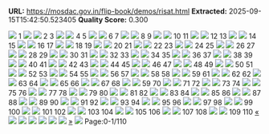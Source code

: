 # 

**URL:** https://mosdac.gov.in/flip-book/demos/risat.html
**Extracted:** 2025-09-15T15:42:50.523405
**Quality Score:** 0.300

![](https://mosdac.gov.in/flip-book/demos/final-risat/thumb/Final%20Risat%20-1%20PDF_0001.jpg)
1
![](https://mosdac.gov.in/flip-book/demos/final-risat/thumb/Final%20Risat%20-1%20PDF_0002.jpg) ![](https://mosdac.gov.in/flip-book/demos/final-risat/thumb/Final%20Risat%20-1%20PDF_0003.jpg)
2 3
![](https://mosdac.gov.in/flip-book/demos/final-risat/thumb/Final%20Risat%20-1%20PDF_0004.jpg) ![](https://mosdac.gov.in/flip-book/demos/final-risat/thumb/Final%20Risat%20-1%20PDF_0005.jpg)
4 5
![](https://mosdac.gov.in/flip-book/demos/final-risat/thumb/Final%20Risat%20-1%20PDF_0006.jpg) ![](https://mosdac.gov.in/flip-book/demos/final-risat/thumb/Final%20Risat%20-1%20PDF_0007.jpg)
6 7
![](https://mosdac.gov.in/flip-book/demos/final-risat/thumb/Final%20Risat%20-1%20PDF_0008.jpg) ![](https://mosdac.gov.in/flip-book/demos/final-risat/thumb/Final%20Risat%20-1%20PDF_0009.jpg)
8 9
![](https://mosdac.gov.in/flip-book/demos/final-risat/thumb/Final%20Risat%20-1%20PDF_0010.jpg) ![](https://mosdac.gov.in/flip-book/demos/final-risat/thumb/Final%20Risat%20-1%20PDF_0011.jpg)
10 11
![](https://mosdac.gov.in/flip-book/demos/final-risat/thumb/Final%20Risat%20-1%20PDF_0012.jpg) ![](https://mosdac.gov.in/flip-book/demos/final-risat/thumb/Final%20Risat%20-1%20PDF_0013.jpg)
12 13
![](https://mosdac.gov.in/flip-book/demos/final-risat/thumb/Final%20Risat%20-1%20PDF_0014.jpg) ![](https://mosdac.gov.in/flip-book/demos/final-risat/thumb/Final%20Risat%20-1%20PDF_0015.jpg)
14 15
![](https://mosdac.gov.in/flip-book/demos/final-risat/thumb/Final%20Risat%20-1%20PDF_0016.jpg) ![](https://mosdac.gov.in/flip-book/demos/final-risat/thumb/Final%20Risat%20-1%20PDF_0017.jpg)
16 17
![](https://mosdac.gov.in/flip-book/demos/final-risat/thumb/Final%20Risat%20-1%20PDF_0018.jpg) ![](https://mosdac.gov.in/flip-book/demos/final-risat/thumb/Final%20Risat%20-1%20PDF_0019.jpg)
18 19
![](https://mosdac.gov.in/flip-book/demos/final-risat/thumb/Final%20Risat%20-1%20PDF_0020.jpg) ![](https://mosdac.gov.in/flip-book/demos/final-risat/thumb/Final%20Risat%20-1%20PDF_0021.jpg)
20 21
![](https://mosdac.gov.in/flip-book/demos/final-risat/thumb/Final%20Risat%20-1%20PDF_0022.jpg) ![](https://mosdac.gov.in/flip-book/demos/final-risat/thumb/Final%20Risat%20-1%20PDF_0023.jpg)
22 23
![](https://mosdac.gov.in/flip-book/demos/final-risat/thumb/Final%20Risat%20-1%20PDF_0024.jpg) ![](https://mosdac.gov.in/flip-book/demos/final-risat/thumb/Final%20Risat%20-1%20PDF_0025.jpg)
24 25
![](https://mosdac.gov.in/flip-book/demos/final-risat/thumb/Final%20Risat%20-1%20PDF_0026.jpg) ![](https://mosdac.gov.in/flip-book/demos/final-risat/thumb/Final%20Risat%20-1%20PDF_0027.jpg)
26 27
![](https://mosdac.gov.in/flip-book/demos/final-risat/thumb/Final%20Risat%20-1%20PDF_0028.jpg) ![](https://mosdac.gov.in/flip-book/demos/final-risat/thumb/Final%20Risat%20-1%20PDF_0029.jpg)
28 29
![](https://mosdac.gov.in/flip-book/demos/final-risat/thumb/Final%20Risat%20-1%20PDF_0030.jpg) ![](https://mosdac.gov.in/flip-book/demos/final-risat/thumb/Final%20Risat%20-1%20PDF_0031.jpg)
30 31
![](https://mosdac.gov.in/flip-book/demos/final-risat/thumb/Final%20Risat%20-1%20PDF_0032.jpg) ![](https://mosdac.gov.in/flip-book/demos/final-risat/thumb/Final%20Risat%20-1%20PDF_0033.jpg)
32 33
![](https://mosdac.gov.in/flip-book/demos/final-risat/thumb/Final%20Risat%20-1%20PDF_0034.jpg) ![](https://mosdac.gov.in/flip-book/demos/final-risat/thumb/Final%20Risat%20-1%20PDF_0035.jpg)
34 35
![](https://mosdac.gov.in/flip-book/demos/final-risat/thumb/Final%20Risat%20-1%20PDF_0036.jpg) ![](https://mosdac.gov.in/flip-book/demos/final-risat/thumb/Final%20Risat%20-1%20PDF_0037.jpg)
36 37
![](https://mosdac.gov.in/flip-book/demos/final-risat/thumb/Final%20Risat%20-1%20PDF_0038.jpg) ![](https://mosdac.gov.in/flip-book/demos/final-risat/thumb/Final%20Risat%20-1%20PDF_0039.jpg)
38 39
![](https://mosdac.gov.in/flip-book/demos/final-risat/thumb/Final%20Risat%20-1%20PDF_0040.jpg) ![](https://mosdac.gov.in/flip-book/demos/final-risat/thumb/Final%20Risat%20-1%20PDF_0041.jpg)
40 41
![](https://mosdac.gov.in/flip-book/demos/final-risat/thumb/Final%20Risat%20-1%20PDF_0042.jpg) ![](https://mosdac.gov.in/flip-book/demos/final-risat/thumb/Final%20Risat%20-1%20PDF_0043.jpg)
42 43
![](https://mosdac.gov.in/flip-book/demos/final-risat/thumb/Final%20Risat%20-1%20PDF_0044.jpg) ![](https://mosdac.gov.in/flip-book/demos/final-risat/thumb/Final%20Risat%20-1%20PDF_0045.jpg)
44 45
![](https://mosdac.gov.in/flip-book/demos/final-risat/thumb/Final%20Risat%20-1%20PDF_0046.jpg) ![](https://mosdac.gov.in/flip-book/demos/final-risat/thumb/Final%20Risat%20-1%20PDF_0047.jpg)
46 47
![](https://mosdac.gov.in/flip-book/demos/final-risat/thumb/Final%20Risat%20-1%20PDF_0048.jpg) ![](https://mosdac.gov.in/flip-book/demos/final-risat/thumb/Final%20Risat%20-1%20PDF_0049.jpg)
48 49
![](https://mosdac.gov.in/flip-book/demos/final-risat/thumb/Final%20Risat%20-1%20PDF_0050.jpg) ![](https://mosdac.gov.in/flip-book/demos/final-risat/thumb/Final%20Risat%20-1%20PDF_0051.jpg)
50 51
![](https://mosdac.gov.in/flip-book/demos/final-risat/thumb/Final%20Risat%20-1%20PDF_0052.jpg) ![](https://mosdac.gov.in/flip-book/demos/final-risat/thumb/Final%20Risat%20-1%20PDF_0053.jpg)
52 53
![](https://mosdac.gov.in/flip-book/demos/final-risat/thumb/Final%20Risat%20-1%20PDF_0054.jpg) ![](https://mosdac.gov.in/flip-book/demos/final-risat/thumb/Final%20Risat%20-1%20PDF_0055.jpg)
54 55
![](https://mosdac.gov.in/flip-book/demos/final-risat/thumb/Final%20Risat%20-1%20PDF_0056.jpg) ![](https://mosdac.gov.in/flip-book/demos/final-risat/thumb/Final%20Risat%20-1%20PDF_0057.jpg)
56 57
![](https://mosdac.gov.in/flip-book/demos/final-risat/thumb/Final%20Risat%20-1%20PDF_0058.jpg) ![](https://mosdac.gov.in/flip-book/demos/final-risat/thumb/Final%20Risat%20-1%20PDF_0059.jpg)
58 58
![](https://mosdac.gov.in/flip-book/demos/final-risat/thumb/Final%20Risat%20-1%20PDF_0060.jpg) ![](https://mosdac.gov.in/flip-book/demos/final-risat/thumb/Final%20Risat%20-1%20PDF_0061.jpg)
59 61
![](https://mosdac.gov.in/flip-book/demos/final-risat/thumb/Final%20Risat%20-1%20PDF_0062.jpg) ![](https://mosdac.gov.in/flip-book/demos/final-risat/thumb/Final%20Risat%20-1%20PDF_0062.jpg)
62 62
![](https://mosdac.gov.in/flip-book/demos/final-risat/thumb/Final%20Risat%20-1%20PDF_0063.jpg) ![](https://mosdac.gov.in/flip-book/demos/final-risat/thumb/Final%20Risat%20-1%20PDF_0064.jpg)
63 64
![](https://mosdac.gov.in/flip-book/demos/final-risat/thumb/Final%20Risat%20-1%20PDF_0065.jpg) ![](https://mosdac.gov.in/flip-book/demos/final-risat/thumb/Final%20Risat%20-1%20PDF_0066.jpg)
65 66
![](https://mosdac.gov.in/flip-book/demos/final-risat/thumb/Final%20Risat%20-1%20PDF_0067.jpg) ![](https://mosdac.gov.in/flip-book/demos/final-risat/thumb/Final%20Risat%20-1%20PDF_0068.jpg)
67 68
![](https://mosdac.gov.in/flip-book/demos/final-risat/thumb/Final%20Risat%20-1%20PDF_0069.jpg) ![](https://mosdac.gov.in/flip-book/demos/final-risat/thumb/Final%20Risat%20-1%20PDF_0070.jpg)
59 70
![](https://mosdac.gov.in/flip-book/demos/final-risat/thumb/Final%20Risat%20-1%20PDF_0071.jpg) ![](https://mosdac.gov.in/flip-book/demos/final-risat/thumb/Final%20Risat%20-1%20PDF_0072.jpg)
71 72
![](https://mosdac.gov.in/flip-book/demos/final-risat/thumb/Final%20Risat%20-1%20PDF_0073.jpg) ![](https://mosdac.gov.in/flip-book/demos/final-risat/thumb/Final%20Risat%20-1%20PDF_0074.jpg)
73 74
![](https://mosdac.gov.in/flip-book/demos/final-risat/thumb/Final%20Risat%20-1%20PDF_0075.jpg) ![](https://mosdac.gov.in/flip-book/demos/final-risat/thumb/Final%20Risat%20-1%20PDF_0076.jpg)
75 76
![](https://mosdac.gov.in/flip-book/demos/final-risat/thumb/Final%20Risat%20-1%20PDF_0077.jpg) ![](https://mosdac.gov.in/flip-book/demos/final-risat/thumb/Final%20Risat%20-1%20PDF_0078.jpg)
77 78
![](https://mosdac.gov.in/flip-book/demos/final-risat/thumb/Final%20Risat%20-1%20PDF_0079.jpg) ![](https://mosdac.gov.in/flip-book/demos/final-risat/thumb/Final%20Risat%20-1%20PDF_0080.jpg)
79 80
![](https://mosdac.gov.in/flip-book/demos/final-risat/thumb/Final%20Risat%20-1%20PDF_0081.jpg) ![](https://mosdac.gov.in/flip-book/demos/final-risat/thumb/Final%20Risat%20-1%20PDF_0082.jpg)
81 82
![](https://mosdac.gov.in/flip-book/demos/final-risat/thumb/Final%20Risat%20-1%20PDF_0083.jpg) ![](https://mosdac.gov.in/flip-book/demos/final-risat/thumb/Final%20Risat%20-1%20PDF_0084.jpg)
83 84
![](https://mosdac.gov.in/flip-book/demos/final-risat/thumb/Final%20Risat%20-1%20PDF_0085.jpg) ![](https://mosdac.gov.in/flip-book/demos/final-risat/thumb/Final%20Risat%20-1%20PDF_0086.jpg)
85 86
![](https://mosdac.gov.in/flip-book/demos/final-risat/thumb/Final%20Risat%20-1%20PDF_0087.jpg) ![](https://mosdac.gov.in/flip-book/demos/final-risat/thumb/Final%20Risat%20-1%20PDF_0088.jpg)
87 88
![](https://mosdac.gov.in/flip-book/demos/final-risat/thumb/Final%20Risat%20-1%20PDF_0089.jpg) ![](https://mosdac.gov.in/flip-book/demos/final-risat/thumb/Final%20Risat%20-1%20PDF_0090.jpg)
89 90
![](https://mosdac.gov.in/flip-book/demos/final-risat/thumb/Final%20Risat%20-1%20PDF_0091.jpg) ![](https://mosdac.gov.in/flip-book/demos/final-risat/thumb/Final%20Risat%20-1%20PDF_0092.jpg)
91 92
![](https://mosdac.gov.in/flip-book/demos/final-risat/thumb/Final%20Risat%20-1%20PDF_0093.jpg) ![](https://mosdac.gov.in/flip-book/demos/final-risat/thumb/Final%20Risat%20-1%20PDF_0094.jpg)
93 94
![](https://mosdac.gov.in/flip-book/demos/final-risat/thumb/Final%20Risat%20-1%20PDF_0095.jpg) ![](https://mosdac.gov.in/flip-book/demos/final-risat/thumb/Final%20Risat%20-1%20PDF_0096.jpg)
95 96
![](https://mosdac.gov.in/flip-book/demos/final-risat/thumb/Final%20Risat%20-1%20PDF_0097.jpg) ![](https://mosdac.gov.in/flip-book/demos/final-risat/thumb/Final%20Risat%20-1%20PDF_0098.jpg)
97 98
![](https://mosdac.gov.in/flip-book/demos/final-risat/thumb/Final%20Risat%20-1%20PDF_0099.jpg) ![](https://mosdac.gov.in/flip-book/demos/final-risat/thumb/Final%20Risat%20-1%20PDF_0100.jpg)
99 100
![](https://mosdac.gov.in/flip-book/demos/final-risat/thumb/Final%20Risat%20-1%20PDF_0101.jpg) ![](https://mosdac.gov.in/flip-book/demos/final-risat/thumb/Final%20Risat%20-1%20PDF_0102.jpg)
101 102
![](https://mosdac.gov.in/flip-book/demos/final-risat/thumb/Final%20Risat%20-1%20PDF_0103.jpg) ![](https://mosdac.gov.in/flip-book/demos/final-risat/thumb/Final%20Risat%20-1%20PDF_0104.jpg)
103 104
![](https://mosdac.gov.in/flip-book/demos/final-risat/thumb/Final%20Risat%20-1%20PDF_0105.jpg) ![](https://mosdac.gov.in/flip-book/demos/final-risat/thumb/Final%20Risat%20-1%20PDF_0106.jpg)
105 106
![](https://mosdac.gov.in/flip-book/demos/final-risat/thumb/Final%20Risat%20-1%20PDF_0107.jpg) ![](https://mosdac.gov.in/flip-book/demos/final-risat/thumb/Final%20Risat%20-1%20PDF_0108.jpg)
107 108
![](https://mosdac.gov.in/flip-book/demos/final-risat/thumb/Final%20Risat%20-1%20PDF_0109.jpg) ![](https://mosdac.gov.in/flip-book/demos/final-risat/thumb/Final%20Risat%20-1%20PDF_0110.jpg)
109 110
[«](https://mosdac.gov.in/flip-book/demos/risat.html)
![](https://mosdac.gov.in/flip-book/demos/final-risat/Final%20Risat%20-1%20PDF_0001.jpg)
![](https://mosdac.gov.in/flip-book/demos/final-risat/Final%20Risat%20-1%20PDF_0002.jpg)
![](https://mosdac.gov.in/flip-book/demos/final-risat/Final%20Risat%20-1%20PDF_0003.jpg)
![](https://mosdac.gov.in/flip-book/demos/final-risat/Final%20Risat%20-1%20PDF_0004.jpg)
![](https://mosdac.gov.in/flip-book/demos/final-risat/Final%20Risat%20-1%20PDF_0005.jpg)
![](https://mosdac.gov.in/flip-book/demos/final-risat/Final%20Risat%20-1%20PDF_0006.jpg)
[»](https://mosdac.gov.in/flip-book/demos/risat.html)
![](https://mosdac.gov.in/flip-book/demos/ocean/icons8-microsoft-30.png)
Page:0-1/110

